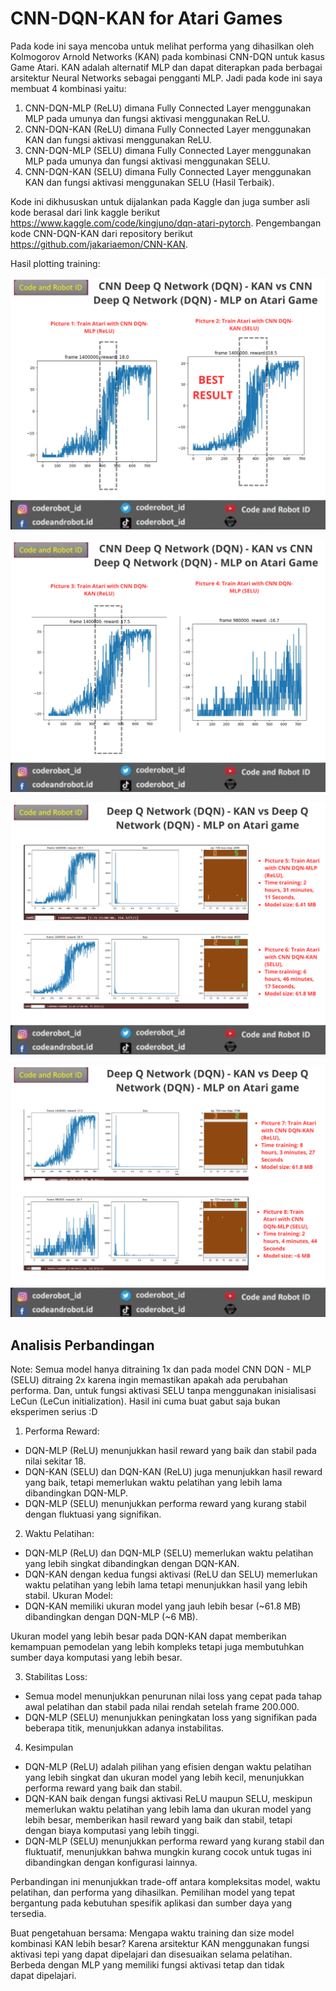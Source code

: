 # CNN-DQN-KAN for Atari Games

Pada kode ini saya mencoba untuk melihat performa yang dihasilkan oleh Kolmogorov Arnold Networks (KAN) pada kombinasi CNN-DQN untuk kasus Game Atari. KAN adalah alternatif MLP dan dapat diterapkan pada berbagai arsitektur Neural Networks sebagai pengganti MLP. Jadi pada kode ini saya membuat 4 kombinasi yaitu:
1. CNN-DQN-MLP (ReLU) dimana Fully Connected Layer menggunakan MLP pada umunya dan fungsi aktivasi menggunakan ReLU.
2. CNN-DQN-KAN (ReLU) dimana Fully Connected Layer menggunakan KAN dan fungsi aktivasi menggunakan ReLU.
3. CNN-DQN-MLP (SELU) dimana Fully Connected Layer menggunakan MLP pada umunya dan fungsi aktivasi menggunakan SELU.
4. CNN-DQN-KAN (SELU) dimana Fully Connected Layer menggunakan KAN dan fungsi aktivasi menggunakan SELU (Hasil Terbaik).

Kode ini dikhususkan untuk dijalankan pada Kaggle dan juga sumber asli kode berasal dari link kaggle berikut https://www.kaggle.com/code/kingjuno/dqn-atari-pytorch. Pengembangan kode CNN-DQN-KAN dari repository berikut https://github.com/jakariaemon/CNN-KAN. 

Hasil plotting training:

![Deskripsi gambar](images/1.png)

![Deskripsi gambar](images/2.png)

![Deskripsi gambar](images/3.png)

![Deskripsi gambar](images/4.png)

## Analisis Perbandingan

Note: Semua model hanya ditraining 1x dan pada model CNN DQN - MLP (SELU) ditraing 2x karena ingin memastikan apakah ada perubahan performa. Dan, untuk fungsi aktivasi SELU tanpa menggunakan inisialisasi LeCun (LeCun initialization). Hasil ini cuma buat gabut saja bukan eksperimen serius :D

1. Performa Reward:
- DQN-MLP (ReLU) menunjukkan hasil reward yang baik dan stabil pada nilai sekitar 18.
- DQN-KAN (SELU) dan DQN-KAN (ReLU) juga menunjukkan hasil reward yang baik, tetapi memerlukan waktu pelatihan yang lebih lama dibandingkan DQN-MLP.
- DQN-MLP (SELU) menunjukkan performa reward yang kurang stabil dengan fluktuasi yang signifikan.

2. Waktu Pelatihan:
- DQN-MLP (ReLU) dan DQN-MLP (SELU) memerlukan waktu pelatihan yang lebih singkat dibandingkan dengan DQN-KAN.
- DQN-KAN dengan kedua fungsi aktivasi (ReLU dan SELU) memerlukan waktu pelatihan yang lebih lama tetapi menunjukkan hasil yang lebih stabil.
Ukuran Model:
- DQN-KAN memiliki ukuran model yang jauh lebih besar (~61.8 MB) dibandingkan dengan DQN-MLP (~6 MB).

Ukuran model yang lebih besar pada DQN-KAN dapat memberikan kemampuan pemodelan yang lebih kompleks tetapi juga membutuhkan sumber daya komputasi yang lebih besar.

3. Stabilitas Loss:
- Semua model menunjukkan penurunan nilai loss yang cepat pada tahap awal pelatihan dan stabil pada nilai rendah setelah frame 200.000.
- DQN-MLP (SELU) menunjukkan peningkatan loss yang signifikan pada beberapa titik, menunjukkan adanya instabilitas.

4. Kesimpulan
- DQN-MLP (ReLU) adalah pilihan yang efisien dengan waktu pelatihan yang lebih singkat dan ukuran model yang lebih kecil, menunjukkan performa reward yang baik dan stabil.
- DQN-KAN baik dengan fungsi aktivasi ReLU maupun SELU, meskipun memerlukan waktu pelatihan yang lebih lama dan ukuran model yang lebih besar, memberikan hasil reward yang baik dan stabil, tetapi dengan biaya komputasi yang lebih tinggi.
- DQN-MLP (SELU) menunjukkan performa reward yang kurang stabil dan fluktuatif, menunjukkan bahwa mungkin kurang cocok untuk tugas ini dibandingkan dengan konfigurasi lainnya.

Perbandingan ini menunjukkan trade-off antara kompleksitas model, waktu pelatihan, dan performa yang dihasilkan. Pemilihan model yang tepat bergantung pada kebutuhan spesifik aplikasi dan sumber daya yang tersedia.

Buat pengetahuan bersama: 
Mengapa waktu training dan size model kombinasi KAN lebih besar? Karena arsitektur KAN menggunakan fungsi aktivasi tepi yang dapat dipelajari dan disesuaikan selama pelatihan. Berbeda dengan MLP yang memiliki fungsi aktivasi tetap dan tidak dapat dipelajari.
